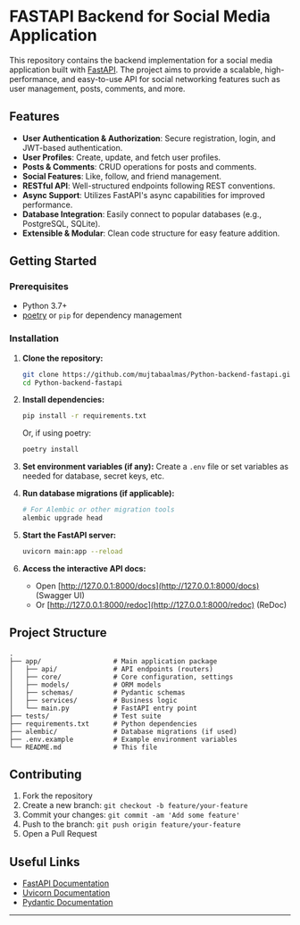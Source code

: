 # FASTAPI Backend for Social Media Application

This repository contains the backend implementation for a social media application built with [FastAPI](https://fastapi.tiangolo.com/). The project aims to provide a scalable, high-performance, and easy-to-use API for social networking features such as user management, posts, comments, and more.

## Features

- **User Authentication & Authorization**: Secure registration, login, and JWT-based authentication.
- **User Profiles**: Create, update, and fetch user profiles.
- **Posts & Comments**: CRUD operations for posts and comments.
- **Social Features**: Like, follow, and friend management.
- **RESTful API**: Well-structured endpoints following REST conventions.
- **Async Support**: Utilizes FastAPI's async capabilities for improved performance.
- **Database Integration**: Easily connect to popular databases (e.g., PostgreSQL, SQLite).
- **Extensible & Modular**: Clean code structure for easy feature addition.

## Getting Started

### Prerequisites

- Python 3.7+
- [poetry](https://python-poetry.org/) or `pip` for dependency management

### Installation

1. **Clone the repository:**
   ```bash
   git clone https://github.com/mujtabaalmas/Python-backend-fastapi.git
   cd Python-backend-fastapi
   ```

2. **Install dependencies:**
   ```bash
   pip install -r requirements.txt
   ```
   Or, if using poetry:
   ```bash
   poetry install
   ```

3. **Set environment variables (if any):**
   Create a `.env` file or set variables as needed for database, secret keys, etc.

4. **Run database migrations (if applicable):**
   ```bash
   # For Alembic or other migration tools
   alembic upgrade head
   ```

5. **Start the FastAPI server:**
   ```bash
   uvicorn main:app --reload
   ```

6. **Access the interactive API docs:**
   - Open [http://127.0.0.1:8000/docs](http://127.0.0.1:8000/docs) (Swagger UI)
   - Or [http://127.0.0.1:8000/redoc](http://127.0.0.1:8000/redoc) (ReDoc)

## Project Structure

```
.
├── app/                  # Main application package
│   ├── api/              # API endpoints (routers)
│   ├── core/             # Core configuration, settings
│   ├── models/           # ORM models
│   ├── schemas/          # Pydantic schemas
│   ├── services/         # Business logic
│   └── main.py           # FastAPI entry point
├── tests/                # Test suite
├── requirements.txt      # Python dependencies
├── alembic/              # Database migrations (if used)
├── .env.example          # Example environment variables
└── README.md             # This file
```

## Contributing

1. Fork the repository
2. Create a new branch: `git checkout -b feature/your-feature`
3. Commit your changes: `git commit -am 'Add some feature'`
4. Push to the branch: `git push origin feature/your-feature`
5. Open a Pull Request

## Useful Links

- [FastAPI Documentation](https://fastapi.tiangolo.com/)
- [Uvicorn Documentation](https://www.uvicorn.org/)
- [Pydantic Documentation](https://docs.pydantic.dev/)

---
